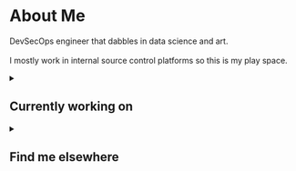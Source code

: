 # About Me

DevSecOps engineer that dabbles in data science and art.
<br><br>
I mostly work in internal source control platforms so this is my play space.

<details>
    <summary><h2>Currently working on</h2></summary>
    <li>Learning full stack development with ilovecoding.org
    <li>Recently discovered leetcode
    <li>Cleaning off old scripts to include in GitHub
    <li>I mostly work in internal source control platforms so this is my play space.
</details>

<details>
    <summary><h2>Find me elsewhere</h2></summary>
    <a href=https://www.linkedin.com/in/johnathan-bernat-68b545b/>LinkedIn</a> |
    <a href=https://www.credly.com/users/johnathan-bernat>Credly</a> |
    <a href=https://leetcode.com/u/user7675OZ/>leetcode</a>
    <!-- - [Instagram]() -->
</details>
